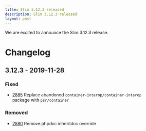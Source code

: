 ```yaml
---
title: Slim 3.12.3 released
description: Slim 3.12.3 released
layout: post
---
```


We are excited to announce the Slim 3.12.3 release.

# Changelog

## 3.12.3 - 2019-11-28

### Fixed
- [2885](https://github.com/slimphp/Slim/pull/2885) Replace abandoned `container-interop/container-interop` package with `psr/container`

### Removed
- [2880](https://github.com/slimphp/Slim/pull/2880) Remove phpdoc inheritdoc override
